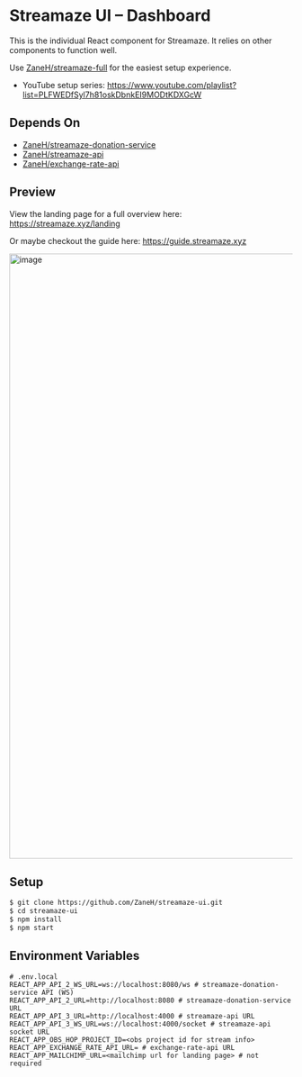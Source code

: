 # Streamaze UI – Dashboard

This is the individual React component for Streamaze. It relies on other components to function well.

Use [ZaneH/streamaze-full](https://github.com/zaneh/streamaze-full) for the easiest setup experience.

- YouTube setup series: https://www.youtube.com/playlist?list=PLFWEDfSyl7h81oskDbnkEI9MODtKDXGcW

## Depends On

- [ZaneH/streamaze-donation-service](https://github.com/ZaneH/streamaze-donation-service)
- [ZaneH/streamaze-api](https://github.com/ZaneH/streamaze-api)
- [ZaneH/exchange-rate-api](https://github.com/ZaneH/exchange-rate-api)

## Preview

View the landing page for a full overview here: https://streamaze.xyz/landing

Or maybe checkout the guide here: https://guide.streamaze.xyz

<img width="1075" alt="image" src="https://github.com/ZaneH/streamaze-ui/assets/8400251/d0d455c3-f39b-41c7-9cf6-dd2eeec181d1">

## Setup

```bash
$ git clone https://github.com/ZaneH/streamaze-ui.git
$ cd streamaze-ui
$ npm install
$ npm start
```

## Environment Variables

```
# .env.local
REACT_APP_API_2_WS_URL=ws://localhost:8080/ws # streamaze-donation-service API (WS)
REACT_APP_API_2_URL=http://localhost:8080 # streamaze-donation-service URL
REACT_APP_API_3_URL=http://localhost:4000 # streamaze-api URL
REACT_APP_API_3_WS_URL=ws://localhost:4000/socket # streamaze-api socket URL
REACT_APP_OBS_HOP_PROJECT_ID=<obs project id for stream info>
REACT_APP_EXCHANGE_RATE_API_URL= # exchange-rate-api URL
REACT_APP_MAILCHIMP_URL=<mailchimp url for landing page> # not required
```
